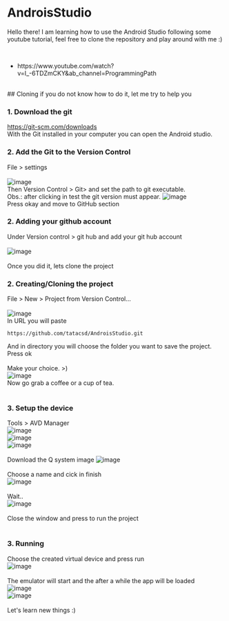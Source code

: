 # AndroisStudio
Hello there! I am learning how to use the Android Studio following some youtube tutorial, feel free to clone the repository and play around with me :)

<br>
<ul>
  <li> https://www.youtube.com/watch?v=I_-6TDZmCKY&ab_channel=ProgrammingPath </li>
</ul>
<br>
## Cloning
if you do not know how to do it, let me try to help you

### 1. Download the git
https://git-scm.com/downloads
<br>
With the Git installed in your computer you can open the Android studio.

### 2. Add the Git to the Version Control
File > settings
<br>
<br>
![image](https://user-images.githubusercontent.com/29147847/116085622-dc182b80-a653-11eb-96f3-3dcf0e7b8375.png)
<br>
Then Version Control > Git> and set the path to git executable. 
<br>
Obs.: after clicking in test the git version must appear.
![image](https://user-images.githubusercontent.com/29147847/116086779-061e1d80-a655-11eb-9a76-d7aa49b74735.png)
<br>
Press okay and move to GitHub section


### 2. Adding your github account
Under Version control > git hub and add your git hub account
<br>
<br>
![image](https://user-images.githubusercontent.com/29147847/116085946-2dc0b600-a654-11eb-887c-ffb961146b40.png)
<br>
<br>
Once you did it, lets clone the project

### 2. Creating/Cloning the project
File > New > Project from Version Control...
<br>
<br>
![image](https://user-images.githubusercontent.com/29147847/116085212-70ce5980-a653-11eb-829a-b9644aea9b93.png)
<br>
In URL you will paste
```
https://github.com/tatacsd/AndroisStudio.git
```
And in directory you will choose the folder you want to save the project.
<br>
Press ok
<br>
<br>
Make your choice. >)
<br>
![image](https://user-images.githubusercontent.com/29147847/116087684-f6530900-a655-11eb-9988-9d04f263304a.png)
<br>
Now go grab a coffee or a cup of tea.
<br>
<br>
### 3. Setup the device
Tools > AVD Manager
<br>
![image](https://user-images.githubusercontent.com/29147847/116088133-6eb9ca00-a656-11eb-8723-65b03de2305c.png)
<br>
![image](https://user-images.githubusercontent.com/29147847/116088189-7e391300-a656-11eb-81be-ed34c502c605.png)
<br>
![image](https://user-images.githubusercontent.com/29147847/116088268-90b34c80-a656-11eb-9c1f-a5bdc1c86659.png)
<br>
<br>
Download the Q system image
![image](https://user-images.githubusercontent.com/29147847/116088404-b17ba200-a656-11eb-89db-a89c69d49de5.png)
<br>
<br>
Choose a name and cick in finish
<br>
![image](https://user-images.githubusercontent.com/29147847/116088542-ce17da00-a656-11eb-8ae8-851e31595e08.png)
<br>
<br>
Wait..
<br>
![image](https://user-images.githubusercontent.com/29147847/116088607-df60e680-a656-11eb-8e86-489424511d2d.png)
<br>
<br>
Close the window and press to run the project
<br>
<br>

### 3. Running
Choose the created virtual device and press run
<br>
![image](https://user-images.githubusercontent.com/29147847/116088908-2bac2680-a657-11eb-8533-81eb44484fdb.png)
<br>
<br>
The emulator will start and the after a while the app will be loaded
<br>
![image](https://user-images.githubusercontent.com/29147847/116089041-4e3e3f80-a657-11eb-898c-87a4dbfa4428.png)
<br>
![image](https://user-images.githubusercontent.com/29147847/116089100-5ac29800-a657-11eb-863f-1455f14af18b.png)
<br>
<br>
Let's learn new things :)











